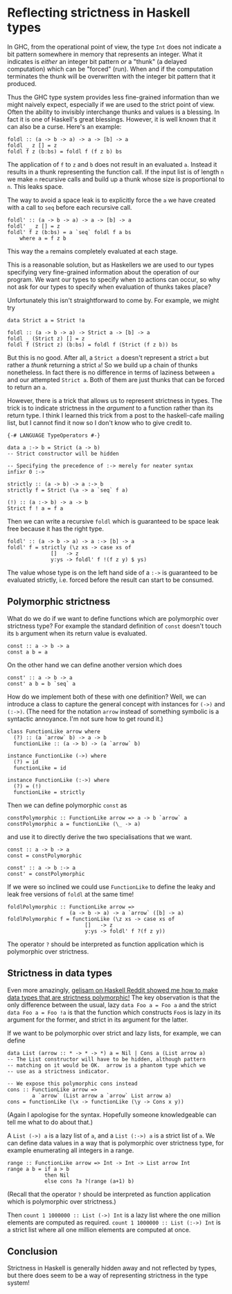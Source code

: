 # Reflecting strictness in Haskell types

In GHC, from the operational point of view, the type `Int` does not
indicate a bit pattern somewhere in memory that represents an integer.
What it indicates is *either* an integer bit pattern *or* a "thunk" (a
delayed computation) which can be "forced" (run).  When and if the
computation terminates the thunk will be overwritten with the integer
bit pattern that it produced.

Thus the GHC type system provides less fine-grained information than
we might naively expect, especially if we are used to the strict point
of view.  Often the ability to invisibly interchange thunks and values
is a blessing.  In fact it is one of Haskell's great blessings.
However, it is well known that it can also be a curse.  Here's an
example:

    foldl :: (a -> b -> a) -> a -> [b] -> a
    foldl _ z [] = z
    foldl f z (b:bs) = foldl f (f z b) bs

The application of `f` to `z` and `b` does not result in an evaluated
`a`.  Instead it results in a thunk representing the function call.
If the input list is of length `n` we make `n` recursive calls and
build up a thunk whose size is proportional to `n`.  This leaks space.

The way to avoid a space leak is to explicitly force the `a` we have
created with a call to `seq` before each recursive call.

    foldl' :: (a -> b -> a) -> a -> [b] -> a
    foldl' _ z [] = z
    foldl' f z (b:bs) = a `seq` foldl f a bs
        where a = f z b

This way the `a` remains completely evaluated at each stage.

This is a reasonable solution, but as Haskellers we are used to our
types specifying very fine-grained information about the operation of
our program.  We want our types to specify when `IO` actions can
occur, so why not ask for our types to specify when evaluation of
thunks takes place?

Unfortunately this isn't straightforward to come by.  For example, we
might try

    data Strict a = Strict !a

    foldl :: (a -> b -> a) -> Strict a -> [b] -> a
    foldl _ (Strict z) [] = z
    foldl f (Strict z) (b:bs) = foldl f (Strict (f z b)) bs

But this is no good.  After all, a `Strict a` doesn't represent a
strict `a` but rather a *thunk* returning a strict `a`!  So we build
up a chain of thunks nonetheless.  In fact there is no difference in
terms of laziness between `a` and our attempted `Strict a`.  Both of
them are just thunks that can be forced to return an `a`.

However, there is a trick that allows us to represent strictness in
types.  The trick is to indicate strictness in the *argument* to a
function rather than its return type.  I think I learned this trick
from a post to the haskell-cafe mailing list, but I cannot find it now
so I don't know who to give credit to.

    {-# LANGUAGE TypeOperators #-}
    
    data a :-> b = Strict (a -> b)
    -- Strict constructor will be hidden

    -- Specifying the precedence of :-> merely for neater syntax
    infixr 0 :->

    strictly :: (a -> b) -> a :-> b
    strictly f = Strict (\a -> a `seq` f a)
    
    (!) :: (a :-> b) -> a -> b
    Strict f ! a = f a

Then we can write a recursive `foldl` which is guaranteed to be space
leak free because it has the right type.

    foldl' :: (a -> b -> a) -> a :-> [b] -> a
    foldl' f = strictly (\z xs -> case xs of
                  []   -> z
                  y:ys -> foldl' f !(f z y) $ ys)

The value whose type is on the left hand side of a `:->` is guaranteed
to be evaluated strictly, i.e. forced before the result can start to
be consumed.

## Polymorphic strictness

What do we do if we want to define functions which are polymorphic
over strictness type?  For example the standard definition of `const`
doesn't touch its `b` argument when its return value is evaluated.

    const :: a -> b -> a
    const a b = a

On the other hand we can define another version which does

    const' :: a -> b -> a
    const' a b = b `seq` a

How do we implement both of these with one definition?  Well, we can introduce
a class to capture the general concept with instances for `(->)` and
`(:->)`.  (The need for the notation `arrow` instead of something
symbolic is a syntactic annoyance.  I'm not sure how to get round it.)

    class FunctionLike arrow where
      (?) :: (a `arrow` b) -> a -> b
      functionLike :: (a -> b) -> (a `arrow` b)

    instance FunctionLike (->) where
      (?) = id
      functionLike = id
    
    instance FunctionLike (:->) where
      (?) = (!)
      functionLike = strictly

Then we can define polymorphic `const` as 

    constPolymorphic :: FunctionLike arrow => a -> b `arrow` a
    constPolymorphic a = functionLike (\_ -> a)

and use it to directly derive the two specialisations that we want.

    const :: a -> b -> a
    const = constPolymorphic
    
    const' :: a -> b :-> a
    const' = constPolymorphic

If we were so inclined we could use `FunctionLike` to define the leaky
and leak free versions of `foldl` at the same time!

    foldlPolymorphic :: FunctionLike arrow =>
                        (a -> b -> a) -> a `arrow` ([b] -> a)
    foldlPolymorphic f = functionLike (\z xs -> case xs of
                             []   -> z
                             y:ys -> foldl' f ?(f z y))

The operator `?` should be interpreted as function application which
is polymorphic over strictness.

## Strictness in data types

Even more amazingly, [gelisam on Haskell Reddit showed me how to make
data types that are strictness
polymorphic!](http://www.reddit.com/r/haskell/comments/2chb2h/fantasy_world_haskell/cjgepwj)
The key observation is that the only difference between the usual,
lazy `data Foo a = Foo a` and the strict `data Foo a = Foo !a` is that
the function which constructs `Foo`s is lazy in its argument for the
former, and strict in its argument for the latter.

If we want to be polymorphic over strict and lazy lists, for example,
we can define

    data List (arrow :: * -> * -> *) a = Nil | Cons a (List arrow a)
    -- The List constructor will have to be hidden, although pattern
    -- matching on it would be OK.  arrow is a phantom type which we
    -- use as a strictness indicator.
    
    -- We expose this polymorphic cons instead
    cons :: FunctionLike arrow =>
            a `arrow` (List arrow a `arrow` List arrow a)
    cons = functionLike (\x -> functionLike (\y -> Cons x y))

(Again I apologise for the syntax.  Hopefully someone knowledgeable can
tell me what to do about that.)

A `List (->) a` is a lazy list of `a`, and a `List (:->) a` is a
strict list of `a`.  We can define data values in a way that is
polymorphic over strictness type, for example enumerating all integers
in a range.

    range :: FunctionLike arrow => Int -> Int -> List arrow Int
    range a b = if a > b
                then Nil
                else cons ?a ?(range (a+1) b)

(Recall that the operator `?` should be interpreted as function
application which is polymorphic over strictness.)

Then `count 1 1000000 :: List (->) Int` is a lazy list where the one
million elements are computed as required.  `count 1 1000000 :: List
(:->) Int` is a strict list where all one million elements are
computed at once.

## Conclusion

Strictness in Haskell is generally hidden away and not reflected by
types, but there does seem to be a way of representing strictness in
the type system!

